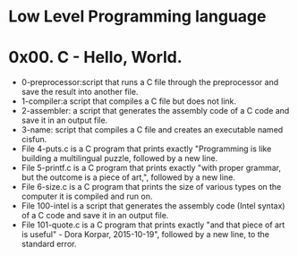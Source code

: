 # Low Level Programming language
# 0x00. C - Hello, World.

- 0-preprocessor:script that runs a C file through the preprocessor and save the
result into another file.
- 1-compiler:a script that compiles a C file but does not link.
- 2-assembler: a script that generates the assembly code of a C code and save it in an output file.
- 3-name: script that compiles a C file and creates an executable named cisfun.
- File 4-puts.c is a C program that prints exactly "Programming is like building a multilingual puzzle, followed by a new line.
- File 5-printf.c is a C program that prints exactly "with proper grammar, but the outcome is a piece of art,", followed by a new line.
- File 6-size.c is a C program that prints the size of various types on the computer it is compiled and run on.
- File 100-intel is a script that generates the assembly code (Intel syntax) of a C code and save it in an output file.
- File 101-quote.c is a C program that prints exactly "and that piece of art is useful" - Dora Korpar, 2015-10-19", followed by a new line, to the standard error.